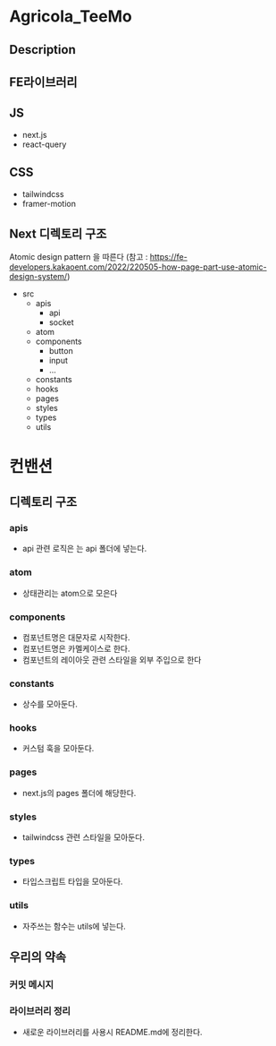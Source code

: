 # Agricola_TeeMo

## Description

## FE라이브러리

## JS
- next.js
- react-query

## CSS
- tailwindcss
- framer-motion 



## Next 디렉토리 구조

Atomic design pattern 을 따른다
(참고 : https://fe-developers.kakaoent.com/2022/220505-how-page-part-use-atomic-design-system/)

- src
  - apis
    - api
    - socket
  - atom
  - components
    - button
    - input
    - ...
  - constants
  - hooks
  - pages
  - styles
  - types
  - utils



# 컨밴션

## 디렉토리 구조

### apis

- api 관련 로직은 는 api 폴더에 넣는다.

### atom

- 상태관리는 atom으로 모은다 

### components
- 컴포넌트명은 대문자로 시작한다.
- 컴포넌트명은 카멜케이스로 한다.
- 컴포넌트의 레이아웃 관련 스타일을 외부 주입으로 한다 

### constants

- 상수를 모아둔다.

### hooks

- 커스텀 훅을 모아둔다.

### pages

- next.js의 pages 폴더에 해당한다.

### styles

- tailwindcss 관련 스타일을 모아둔다.

### types

- 타입스크립트 타입을 모아둔다.

### utils

- 자주쓰는 함수는 utils에 넣는다.


## 우리의 약속

### 커밋 메시지

### 라이브러리 정리

- 새로운 라이브러리를 사용시 README.md에 정리한다.